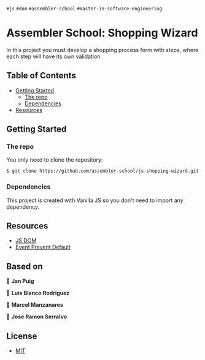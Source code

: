 `#js` `#dom` `#assembler-school` `#master-in-software-engineering`

# Assembler School: Shopping Wizard <!-- omit in toc -->

In this project you must develop a shopping process form with steps, where each step will have its own validation.

## Table of Contents <!-- omit in toc -->

- [Getting Started](#getting-started)
  - [The repo](#the-repo)
  - [Dependencies](#dependencies)
- [Resources](#resources)

## Getting Started

### The repo

You only need to clone the repository:

```bash
$ git clone https://github.com/assembler-school/js-shopping-wizard.git
```

### Dependencies

This project is created with Vanilla JS so you don't need to import any dependency.

## Resources

- [JS DOM](https://www.w3schools.com/js/js_htmldom_methods.asp)
- [Event Prevent Default](https://developer.mozilla.org/es/docs/Web/API/Event/preventDefault)

## Based on <!-- omit in toc -->

👤 **Jan Puig**

👤 **Luis Blanco Rodriguez**

👤 **Marcel Manzanares**

👤 **Jose Ramon Serralvo**

## License <!-- omit in toc -->

- [MIT](https://choosealicense.com/licenses/mit/)

